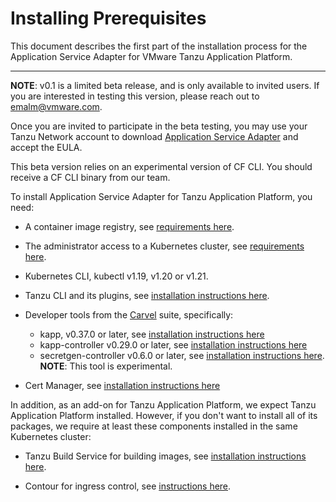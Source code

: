 # Installing Prerequisites

This document describes the first part of the installation process for the Application Service Adapter for VMware Tanzu Application Platform.

----

**NOTE**: v0.1 is a limited beta release, and is only available to invited users. If you are interested in testing this version, please reach out to emalm@vmware.com.

Once you are invited to participate in the beta testing, you may use your Tanzu Network account to download [Application Service Adapter](https://network.tanzu.vmware.com/products/app-service-adapter/) and accept the EULA.

This beta version relies on an experimental version of CF CLI. You should receive a CF CLI binary from our team.

To install Application Service Adapter for Tanzu Application Platform, you need:

* A container image registry, see [requirements here](https://docs.vmware.com/en/VMware-Tanzu-Application-Platform/0.3/tap-0-3/GUID-install-general.html#tanzu-network-and-container-image-registry-requirements-1).
* The administrator access to a Kubernetes cluster, see [requirements here](https://docs.vmware.com/en/VMware-Tanzu-Application-Platform/0.3/tap-0-3/GUID-install-general.html#kubernetes-cluster-requirements-2).

* Kubernetes CLI, kubectl v1.19, v1.20 or v1.21.

* Tanzu CLI and its plugins, see [installation instructions here](https://docs.vmware.com/en/VMware-Tanzu-Application-Platform/0.3/tap-0-3/GUID-install-general.html#install-or-update-the-tanzu-cli-and-plugins-5).

* Developer tools from the [Carvel](https://carvel.dev/) suite, specifically:  
    *  kapp, v0.37.0 or later, see [installation instructions here](https://carvel.dev/kapp/docs/latest/install/)
    * kapp-controller v0.29.0 or later, see [installation instructions here](https://carvel.dev/kapp-controller/docs/latest/install/)
    * secretgen-controller v0.6.0 or later, see [installation instructions here](https://github.com/vmware-tanzu/carvel-secretgen-controller/blob/develop/docs/install.md). **NOTE**: This tool is experimental.

* Cert Manager, see [installation instructions here](https://cert-manager.io/docs/installation/)

In addition, as an add-on for Tanzu Application Platform, we expect Tanzu Application Platform installed. However, if you don't want to install all of its packages, we require at least these components installed in the same Kubernetes cluster:

* Tanzu Build Service for building images, see [installation instructions here](https://docs.vmware.com/en/Tanzu-Application-Platform/0.3/tap/GUID-install-components.html?hWord=N4IghgNiBcIJYDsDOAXSFEHMAEKBGSIAvkA#install-tbs).

* Contour for ingress control, see [instructions here](https://projectcontour.io/getting-started/).


